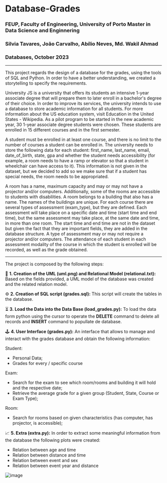 # Database-Grades
### FEUP, Faculty of Engineering, University of Porto Master in Data Science and Enginnering 
### Silvia Tavares, João Carvalho, Abílio Neves, Md. Wakil Ahmad
### Databases, October 2023
---
This project regards the design of a database for the grades, using the tools of SQL and Python. In order to have a better understanding, we created a storytelling to specify the requirements.

University JS is a university that offers its students an intensive 1-year associate degree that will prepare them to later enroll in a bachelor's degree of their choice. In order to improve its services, the university intends to use a database to store academic information for all students. For more information about the US education system, visit Education in the United States - Wikipedia.
As a pilot program to be started in the new academic year, 30 1-year associate degree students were chosen. These students are enrolled in 15 different courses and in the first semester.

A student must be enrolled in at least one course, and there is no limit to the number of courses a student can be enrolled in.
The university needs to store the following data for each student: first_name, last_name, email, date_of_birth, state, gpa and whether the student needs accessibility (for example, a room needs to have a ramp or elevator so that a student in wheelchair can have access to it). This information is not given in the dataset, but we decided to add so we make sure that if a student has special needs, the room needs to be appropriated.

A room has a name, maximum capacity and may or may not have a projector and/or computers. Additionally, some of the rooms are accessible to students with disabilities. A room belongs to a building that also has a name. The names of the buildings are unique.
For each course there are several types of assessment (exam_type), but they are defined. Each assessment will take place on a specific date and time (start time and end time), but the same assessment may take place, at the same date and time, in more than one room. The start time and end time are not in the dataset but given the fact that they are important fields, they are added in the database structure. A type of assessment may or may not require a projector and/or computers. The attendance of each student in each assessment modality of the course in which the student is enrolled will be recorded, as well as the grade obtained.

---
The project is composed by the following steps:

:dart:  **1. Creation of the UML (uml.png) and Relational Model (relational.txt):**
Based on the fields provided, a UML model of the database was created and the related relation model. 


:gear:  **2. Creation of SQL script (grades.sql):**
This script will create the tables in the database.


:hourglass_flowing_sand:  **3. Load the Data into the Data Base (load_grades.py):**
To load the data form python using the cursor to operate the **DELETE** command to delete all records and **INSERT** command to popullate de database.

:joystick:  **4. User Interface (grades.py):**
An interface that allows to manage and interact with the grades database and obtain the following information:

Student:
- Personal Data;
- Grades for every / specific course
  
Exam:
- Search for the exam to see which room/rooms and building it will hold and the respective date;
- Retrieve the average grade for a given group (Student, State, Course or Exam Type);
 
Room:
- Search for rooms based on given characteristics (has computer, has projector, is accessible);

:chart_with_upwards_trend:  **5. Extra (extra.py):**
In order to extract some meaningful information from the database the following plots were created:

- Relation between age and time
- Relation between distance and time
- Relation between event and sex
- Relation between event year and distance
  
![image](https://github.com/silviatvares/Database-Grades/assets/116115008/591397e4-755b-4ffb-ad25-325d2c7f507e)
